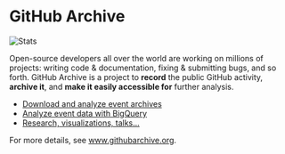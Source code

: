 # GitHub Archive

![Stats](http://www.stathat.com//graphs/39/33/0b63991416f6b680e69f017a2c12.png?1340405820)

Open-source developers all over the world are working on millions of projects: writing code & documentation, fixing & submitting bugs, and so forth. GitHub Archive is a project to **record** the public GitHub activity, **archive it**, and **make it easily accessible for** further analysis.

* [Download and analyze event archives](http://www.githubarchive.org/)
* [Analyze event data with BigQuery](http://www.githubarchive.org/#bigquery)
* [Research, visualizations, talks...](http://www.githubarchive.org/#resources)

For more details, see www.githubarchive.org.
